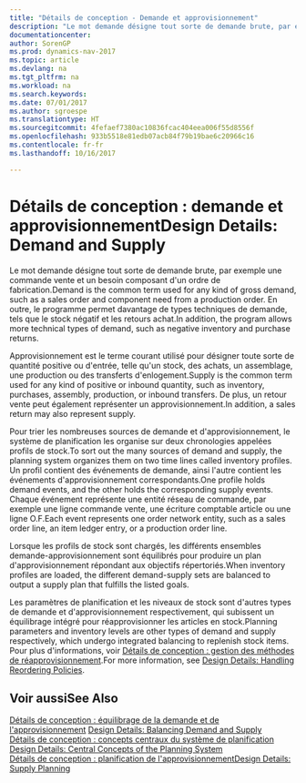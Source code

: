 ```yaml
---
title: "Détails de conception - Demande et approvisionnement"
description: "Le mot demande désigne tout sorte de demande brute, par exemple une commande vente et un besoin composant d'un ordre de fabrication. En outre, le programme permet davantage de types techniques de demande, tels que le stock négatif et les retours achat."
documentationcenter: 
author: SorenGP
ms.prod: dynamics-nav-2017
ms.topic: article
ms.devlang: na
ms.tgt_pltfrm: na
ms.workload: na
ms.search.keywords: 
ms.date: 07/01/2017
ms.author: sgroespe
ms.translationtype: HT
ms.sourcegitcommit: 4fefaef7380ac10836fcac404eea006f55d8556f
ms.openlocfilehash: 933b5518e81edb07acb84f79b19bae6c20966c16
ms.contentlocale: fr-fr
ms.lasthandoff: 10/16/2017

---
```

# <a name="design-details-demand-and-supply"></a><span data-ttu-id="20b52-104">Détails de conception : demande et approvisionnement</span><span class="sxs-lookup"><span data-stu-id="20b52-104">Design Details: Demand and Supply</span></span>
<span data-ttu-id="20b52-105">Le mot demande désigne tout sorte de demande brute, par exemple une commande vente et un besoin composant d'un ordre de fabrication.</span><span class="sxs-lookup"><span data-stu-id="20b52-105">Demand is the common term used for any kind of gross demand, such as a sales order and component need from a production order.</span></span> <span data-ttu-id="20b52-106">En outre, le programme permet davantage de types techniques de demande, tels que le stock négatif et les retours achat.</span><span class="sxs-lookup"><span data-stu-id="20b52-106">In addition, the program allows more technical types of demand, such as negative inventory and purchase returns.</span></span>  
  
 <span data-ttu-id="20b52-107">Approvisionnement est le terme courant utilisé pour désigner toute sorte de quantité positive ou d'entrée, telle qu'un stock, des achats, un assemblage, une production ou des transferts d'enlogement.</span><span class="sxs-lookup"><span data-stu-id="20b52-107">Supply is the common term used for any kind of positive or inbound quantity, such as inventory, purchases, assembly, production, or inbound transfers.</span></span> <span data-ttu-id="20b52-108">De plus, un retour vente peut également représenter un approvisionnement.</span><span class="sxs-lookup"><span data-stu-id="20b52-108">In addition, a sales return may also represent supply.</span></span>  
  
 <span data-ttu-id="20b52-109">Pour trier les nombreuses sources de demande et d'approvisionnement, le système de planification les organise sur deux chronologies appelées profils de stock.</span><span class="sxs-lookup"><span data-stu-id="20b52-109">To sort out the many sources of demand and supply, the planning system organizes them on two time lines called inventory profiles.</span></span> <span data-ttu-id="20b52-110">Un profil contient des événements de demande, ainsi l'autre contient les événements d'approvisionnement correspondants.</span><span class="sxs-lookup"><span data-stu-id="20b52-110">One profile holds demand events, and the other holds the corresponding supply events.</span></span> <span data-ttu-id="20b52-111">Chaque événement représente une entité réseau de commande, par exemple une ligne commande vente, une écriture comptable article ou une ligne O.F.</span><span class="sxs-lookup"><span data-stu-id="20b52-111">Each event represents one order network entity, such as a sales order line, an item ledger entry, or a production order line.</span></span>  
  
 <span data-ttu-id="20b52-112">Lorsque les profils de stock sont chargés, les différents ensembles demande-approvisionnement sont équilibrés pour produire un plan d'approvisionnement répondant aux objectifs répertoriés.</span><span class="sxs-lookup"><span data-stu-id="20b52-112">When inventory profiles are loaded, the different demand-supply sets are balanced to output a supply plan that fulfills the listed goals.</span></span>  
  
 <span data-ttu-id="20b52-113">Les paramètres de planification et les niveaux de stock sont d'autres types de demande et d'approvisionnement respectivement, qui subissent un équilibrage intégré pour réapprovisionner les articles en stock.</span><span class="sxs-lookup"><span data-stu-id="20b52-113">Planning parameters and inventory levels are other types of demand and supply respectively, which undergo integrated balancing to replenish stock items.</span></span> <span data-ttu-id="20b52-114">Pour plus d'informations, voir [Détails de conception : gestion des méthodes de réapprovisionnement](design-details-handling-reordering-policies.md).</span><span class="sxs-lookup"><span data-stu-id="20b52-114">For more information, see [Design Details: Handling Reordering Policies](design-details-handling-reordering-policies.md).</span></span>  
  
## <a name="see-also"></a><span data-ttu-id="20b52-115">Voir aussi</span><span class="sxs-lookup"><span data-stu-id="20b52-115">See Also</span></span>  
 <span data-ttu-id="20b52-116">[Détails de conception : équilibrage de la demande et de l'approvisionnement](design-details-balancing-demand-and-supply.md) </span><span class="sxs-lookup"><span data-stu-id="20b52-116">[Design Details: Balancing Demand and Supply](design-details-balancing-demand-and-supply.md) </span></span>  
 <span data-ttu-id="20b52-117">[Détails de conception : concepts centraux du système de planification](design-details-central-concepts-of-the-planning-system.md) </span><span class="sxs-lookup"><span data-stu-id="20b52-117">[Design Details: Central Concepts of the Planning System](design-details-central-concepts-of-the-planning-system.md) </span></span>  
 [<span data-ttu-id="20b52-118">Détails de conception : planification de l'approvisionnement</span><span class="sxs-lookup"><span data-stu-id="20b52-118">Design Details: Supply Planning</span></span>](design-details-supply-planning.md)
